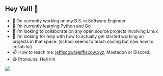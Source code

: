 ## Hey Yall! 👋


- 🔭 I’m currently working on my B.S. in Software Engineer
- 🌱 I’m currently learning Python and Go
- 👯 I’m looking to collaborate on any open source projects involving Linux
- 🤔 I’m looking for help with how to actually get started working on projects in that space. (school seems to teach coding but now how to collab lol)
- 📫 How to reach me: jeffiscow@jeffiscow.xyz, Mastadon or Discord.
- 😄 Pronouns: He/Him

<p align="left">
  <img src="https://api.boot.dev/v1/users/public/8ac8f120-075a-412d-86eb-685f5330c8dc/thumbnail" >
</p>
